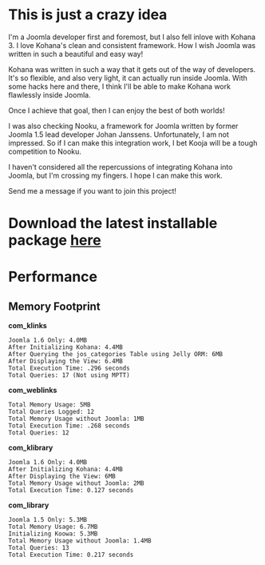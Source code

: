 This is just a crazy idea
=========================

I'm a Joomla developer first and foremost, but I also fell inlove with Kohana 3. I love Kohana's clean and consistent framework.
How I wish Joomla was written in such a beautiful and easy way!

Kohana was written in such a way that it gets out of the way of developers. It's so flexible, and also very light, it can actually 
run inside Joomla. With some hacks here and there, I think I'll be able to make Kohana work flawlessly inside Joomla.

Once I achieve that goal, then I can enjoy the best of both worlds!

I was also checking Nooku, a framework for Joomla written by former Joomla 1.5 lead developer Johan Janssens. Unfortunately, I am
not impressed. So if I can make this integration work, I bet Kooja will be a tough competition to Nooku. 

I haven't considered all the repercussions of integrating Kohana into Joomla, but I'm crossing my fingers. I hope I can make this work.

Send me a message if you want to join this project!

Download the latest installable package [here](http://github.com/raeldc/kojo-project/tree/master/packages/)
==========================================================================================================

Performance
===========

Memory Footprint
----------------
**com_klinks**

	Joomla 1.6 Only: 4.0MB
	After Initializing Kohana: 4.4MB
	After Querying the jos_categories Table using Jelly ORM: 6MB
	After Displaying the View: 6.4MB
	Total Execution Time: .296 seconds
	Total Queries: 17 (Not using MPTT)
	
**com_weblinks**

	Total Memory Usage: 5MB
	Total Queries Logged: 12
	Total Memory Usage without Joomla: 1MB
	Total Execution Time: .268 seconds
	Total Queries: 12

**com_klibrary**

	Joomla 1.6 Only: 4.0MB
	After Initializing Kohana: 4.4MB
	After Displaying the View: 6MB
	Total Memory Usage without Joomla: 2MB
	Total Execution Time: 0.127 seconds
		
**com_library**

	Joomla 1.5 Only: 5.3MB
	Total Memory Usage: 6.7MB
	Initializing Koowa: 5.3MB
	Total Memory Usage without Joomla: 1.4MB
	Total Queries: 13
	Total Execution Time: 0.217 seconds
	
